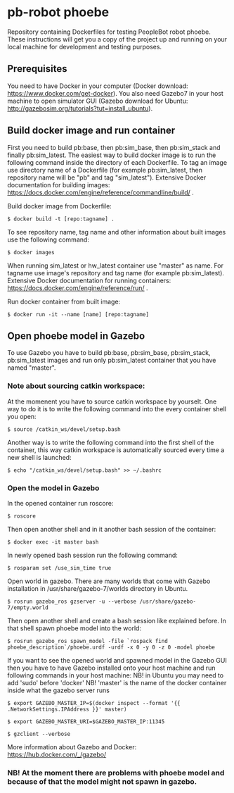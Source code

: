 # pb-robot phoebe

Repository containing Dockerfiles for testing PeopleBot robot phoebe. These instructions will get you a copy of the project up and running on your local machine for development and testing purposes.


## Prerequisites

You need to have Docker in your computer (Docker download: https://www.docker.com/get-docker).
You also need Gazebo7 in your host machine to open simulator GUI (Gazebo download for Ubuntu: http://gazebosim.org/tutorials?tut=install_ubuntu).


## Build docker image and run container 

First you need to build pb:base, then pb:sim_base, then pb:sim_stack and finally pb:sim_latest.
The easiest way to build docker image is to run the following command inside the directory of each Dockerfile. To tag an image use directory name of a Dockerfile (for example pb:sim_latest, then repository name will be "pb" and tag "sim_latest"). Extensive Docker documentation for building images: https://docs.docker.com/engine/reference/commandline/build/ .

Build docker image from Dockerfile:
```
$ docker build -t [repo:tagname] .
```

To see repository name, tag name and other information about built images use the following command:
```
$ docker images
```

When running sim_latest or hw_latest container use "master" as name. For tagname use image's repository and tag name (for example pb:sim_latest). Extensive Docker documentation for running containers: https://docs.docker.com/engine/reference/run/ .

Run docker container from built image:
```
$ docker run -it --name [name] [repo:tagname]
```


## Open phoebe model in Gazebo
To use Gazebo you have to build pb:base, pb:sim_base, pb:sim_stack, pb:sim_latest images and run only pb:sim_latest container that you have named "master".

### Note about sourcing catkin workspace:
At the momenent you have to source catkin workspace by yourselt. One way to do it is to write the following command into the every container shell you open:
```
$ source /catkin_ws/devel/setup.bash
```
Another way is to write the following command into the first shell of the container, this way catkin workspace is automatically sourced every time a new shell is launched:
```
$ echo "/catkin_ws/devel/setup.bash" >> ~/.bashrc
```

### Open the model in Gazebo

In the opened container run roscore:
```
$ roscore
```
Then open another shell and in it another bash session of the container:
```
$ docker exec -it master bash
```
In newly opened bash session run the following command:
```
$ rosparam set /use_sim_time true
```
Open world in gazebo. There are many worlds that come with Gazebo installation in /usr/share/gazebo-7/worlds directory in Ubuntu.
```
$ rosrun gazebo_ros gzserver -u --verbose /usr/share/gazebo-7/empty.world  
```
Then open another shell and create a bash session like explained before. In that shell spawn phoebe model into the world:
```
$ rosrun gazebo_ros spawn_model -file `rospack find phoebe_description`/phoebe.urdf -urdf -x 0 -y 0 -z 0 -model phoebe
```
If you want to see the opened world and spawned model in the Gazebo GUI then you have to have Gazebo installed onto your host machine and run following commands in your host machine:
NB! in Ubuntu you may need to add 'sudo' before 'docker'
NB! 'master' is the name of the docker container inside what the gazebo server runs
```
$ export GAZEBO_MASTER_IP=$(docker inspect --format '{{ .NetworkSettings.IPAddress }}' master)
```
```
$ export GAZEBO_MASTER_URI=$GAZEBO_MASTER_IP:11345
```
```
$ gzclient --verbose
```

More information about Gazebo and Docker: https://hub.docker.com/_/gazebo/

### NB! At the moment there are problems with phoebe model and because of that the model might not spawn in gazebo.
